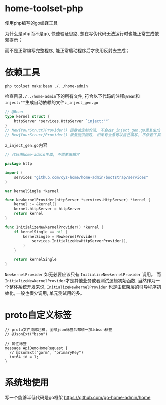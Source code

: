 # home-toolset-php
使用php编写的go编译工具

为什么是php而不是go, 快速验证思路, 想在写伪代码无法运行时也能正常生成依赖提示；

而不是正常编写完整程序, 能正常启动程序后才使用反射去生成；

# 依赖工具
~~~~shell
php toolset make:bean ./../home-admin
~~~~
检查目录`./../home-admin`下的所有文件, 符合以下代码的注释`@Bean`和`inject:""`生成自动依赖的文件`z_inject_gen.go`
~~~~go
// @Bean
type kernel struct {
    httpServer *services.HttpServer `inject:""`
}
// New{YourStruct}Provider() 函数被定制的话, 不会在z_inject_gen.go重复生成
// New{YourStruct}Provider() 服务提供函数, 如果有业务可以自己编写, 不依赖工具
~~~~
`z_inject_gen.go`内容
~~~~go
// 代码由home-admin生成, 不需要编辑它

package http

import (
    services "github.com/cyz-home/home-admin/bootstrap/services"
)

var kernelSingle *kernel

func NewkernelProvider(httpServer *services.HttpServer) *kernel {
    kernel := &kernel{}
    kernel.httpServer = httpServer
    return kernel
}

func InitializeNewkernelProvider() *kernel {
	if kernelSingle == nil {
		kernelSingle = NewkernelProvider(
			services.InitializeNewHttpServerProvider(),
		)
	}

	return kernelSingle
}
~~~~

`NewkernelProvider` 如无必要应该只有 `InitializeNewkernelProvider` 调用。
而`InitializeNewkernelProvider`才是其他业务或者测试逻辑初始函数, 当然作为一个整体系统开发来说,
`InitializeNewkernelProvider` 也是由框架层的引导程序初始化, 一般也很少调用, 单元测试用的多。

# proto自定义标签
~~~~
// proto文件顶部注释, 全部json标签后都统一加上bson标签
// @JsonExt("bson")

// 属性标签
message ApiDemoHomeRequest {
  // @JsonExt("gorm", "primaryKey")
  int64 id = 1;
}
~~~~

# 系统地使用

写一个能够半低代码是go框架
https://github.com/go-home-admin/home
